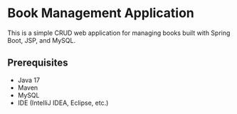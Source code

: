 # Book Management Application

This is a simple CRUD web application for managing books built with Spring Boot, JSP, and MySQL.

## Prerequisites

- Java 17
- Maven 
- MySQL 
- IDE (IntelliJ IDEA, Eclipse, etc.)
